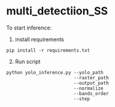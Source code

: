 # multi_detectiion_SS
To start inference:
1) install requirements
```
pip install -r requirements.txt
```
2) Run script
```
python yolo_inference.py --yolo_path
                         --raster_path
                         --output_path
                         --normalize
                         --bands_order
                         --step
```
